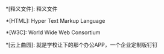 *[释义文件]: 释义文件

*[HTML]: Hyper Text Markup Language

*[W3C]: World Wide Web Consortium

*[云上曲园]: 就是学校让下的那个办公APP，一个企业定制版钉钉